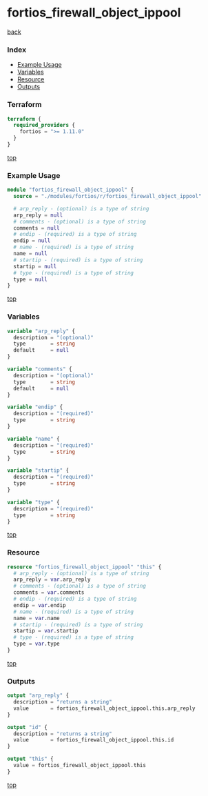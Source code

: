 # fortios_firewall_object_ippool

[back](../fortios.md)

### Index

- [Example Usage](#example-usage)
- [Variables](#variables)
- [Resource](#resource)
- [Outputs](#outputs)

### Terraform

```terraform
terraform {
  required_providers {
    fortios = ">= 1.11.0"
  }
}
```

[top](#index)

### Example Usage

```terraform
module "fortios_firewall_object_ippool" {
  source = "./modules/fortios/r/fortios_firewall_object_ippool"

  # arp_reply - (optional) is a type of string
  arp_reply = null
  # comments - (optional) is a type of string
  comments = null
  # endip - (required) is a type of string
  endip = null
  # name - (required) is a type of string
  name = null
  # startip - (required) is a type of string
  startip = null
  # type - (required) is a type of string
  type = null
}
```

[top](#index)

### Variables

```terraform
variable "arp_reply" {
  description = "(optional)"
  type        = string
  default     = null
}

variable "comments" {
  description = "(optional)"
  type        = string
  default     = null
}

variable "endip" {
  description = "(required)"
  type        = string
}

variable "name" {
  description = "(required)"
  type        = string
}

variable "startip" {
  description = "(required)"
  type        = string
}

variable "type" {
  description = "(required)"
  type        = string
}
```

[top](#index)

### Resource

```terraform
resource "fortios_firewall_object_ippool" "this" {
  # arp_reply - (optional) is a type of string
  arp_reply = var.arp_reply
  # comments - (optional) is a type of string
  comments = var.comments
  # endip - (required) is a type of string
  endip = var.endip
  # name - (required) is a type of string
  name = var.name
  # startip - (required) is a type of string
  startip = var.startip
  # type - (required) is a type of string
  type = var.type
}
```

[top](#index)

### Outputs

```terraform
output "arp_reply" {
  description = "returns a string"
  value       = fortios_firewall_object_ippool.this.arp_reply
}

output "id" {
  description = "returns a string"
  value       = fortios_firewall_object_ippool.this.id
}

output "this" {
  value = fortios_firewall_object_ippool.this
}
```

[top](#index)